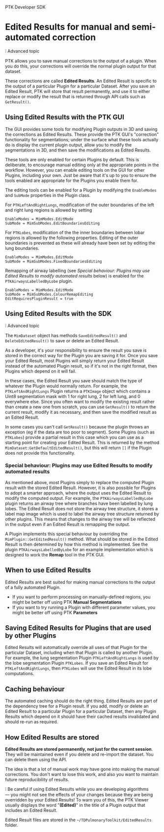 PTK Developer SDK

# Edited Results for manual and semi-automated correction

:grey_exclamation: Advanced topic

PTK allows you to save manual corrections to the output of a plugin. When you do this, your corrections will override the normal plugin output for that dataset.

These corrections are called **Edited Results**. An Edited Result is specific to the output of a particular Plugin for a particular Dataset. After you save an Edited Result, PTK will store that result permanently, and use it to either replace or modify the result that is returned through API calls such as `GetResult()`.


## Using Edited Results with the PTK GUI

The GUI provides some tools for modifying Plugin outputs in 3D and saving the corrections as Edited Results. These provide the PTK GUI's "correction" functionality for segmentations; under the surface what these tools actually do is display the current plugin output, allow you to modify the segmentations in 3D, and then save the modifications as Edited Results.

These tools are only enabled for certain Plugins by default. This is deliberate, to encourage manual editing only at the appropriate points in the workflow. However, you can enable editing tools on the GUI for other Plugins, including your own. Just be aware that it's up to you to ensure the tools enabled are appropriate for the Plugins you enable them for.

The editing tools can be enabled for a Plugin by modifying the `EnableModes` and `SubMode` properties in the Plugin class.

For `PTKLeftAndRightLungs`, modification of the outer boundaries of the left and right lung regions is allowed by setting
```
EnableModes = MimModes.EditMode
SubMode = MimSubModes.EditBoundariesEditing
```

For `PTKLobes`, modification of the the inner boundaries between lobar regions is allowed by the following properties. Editing of the outer boundaries is prevented as these will already have been set by editing the lung boundaries.
```
EnableModes = MimModes.EditMode
SubMode = MimSubModes.FixedBoundariesEditing
```

Remapping of airway labelling (see _Special behaviour: Plugins may use Edited Results to modify automated results_ below) is enabled for the `PTKAirwaysLabelledByLobe` plugin.
  ```
  EnableModes = MimModes.EditMode
  SubMode = MimSubModes.ColourRemapEditing
  EditRequiresPluginResult = true
  ```


## Using Edited Results with the SDK

:grey_exclamation: Advanced topic

The `MimDataset` object has methods `SaveEditedResult()` and `DeleteEditedResult()` to save or delete an Edited Result.

As a developer, it's your responsibility to ensure the result you save is stored in the correct way for the Plugin you are saving it for. Once you save your Edited Result, most Plugins will simply return your Edited Result instead of the automated Plugin result, so if it's not in the right format, then Plugins which depend on it will fail.

In these cases, the Edited Result you save should match the type of whatever the Plugin would normally return. For example, the `PTKLeftAndRightLungs` Plugin returns a `PTKImage` object which contains a Uint8 segmentation mask with 1 for right lung, 2 for left lung, and 0 everywhere else. Since you often want to modify the existing result rather than create a new one from scratch, you can use `GetResult()` to return the current result, modify it as necessary, and then save the modified result as an Edited Result.

In some cases you can't call `GetResult()` because the plugin throws an exception (eg if the data are too poor to segment). Some Plugins (such as `PTKLobes`) provide a partial result in this case which you can use as a starting point for creating your Edited Result. This is returned by the method `MimDataset:GetDefaultEditedResult()`, but this will return `[]` if the Plugin does not provide this functionality.


### Special behaviour: Plugins may use Edited Results to modify automated results

As mentioned above, most Plugins simply to replace the computed Plugin result with the stored Edited Result. However, it is also possible for Plugins to adopt a smarter approach, where the output uses the Edited Result to modify the computed output. For example, the `PTKAirwaysLabelledByLobe` plugin returns an airway tree where branches have been labelled by lung lobes. The Edited Result does not store the airway tree structure, it stores a label map image which is used to label the airway tree structure returned by other plugins. This means that changes to the airway tree will be reflected in the output even if an Edited Result is remapping the output.

A Plugin implements this special behaviour by overriding the `MimPlugin::GetEditedResult()` method. What should be stored in the Edited Result is then determined by how this method is implemented. See the plugin `PTKAirwaysLabelledByLobe` for an example implementation which is designed to work the **Remap** tool in the PTK GUI.


## When to use Edited Results

Edited Results are best suited for making manual corrections to the output of a fully automated Plugin.
 * If you want to perform processing on manually-defined regions, you might be better off using PTK **Manual Segmentations**
 * If you want to try running a Plugin with different parameter values, you might be better off using PTK **Parameters**



## Saving Edited Results for Plugins that are used by other Plugins

Edited Results will automatically override all uses of that Plugin for the particular Dataset, including when that Plugin is called by another Plugin. For example, the lung segmentation Plugin `PTKLeftAndRightLungs` is used by the lobe segmentation Plugin `PTKLobes`. If you save an Edited Result for `PTKLeftAndRightLungs`, then `PTKLobes` will use the Edited Result in its lobe computations.


## Caching behaviour

The automated caching should do the right thing. Edited Results are part of the dependency tree for a Plugin result. If you add, modify or delete an Edited Result to a particular Plugin for a particular Dataset, then any Plugin Results which depend on it should have their cached results invalidated and should re-run as required.


## How Edited Results are stored

**Edited Results are stored permanently, not just for the current session**. They will be maintained even if you delete and re-import the dataset. You can delete them using the API.

The idea is that a lot of manual work may have gone into making the manual corrections. You don't want to lose this work, and also you want to maintain future reproducibility of results.

:grey_exclamation: Be careful if using Edited Results while you are developing algorithms — you might not see the effects of your changes because they are being overridden by your Edited Results! To warn you of this, the PTK Viewer usually displays the word "**(Edited)**" in the title of a Plugin output that includes an Edited Result.

Edited Result files are stored in the `~/TDPulmonaryToolkit/EditedResults` folder.
